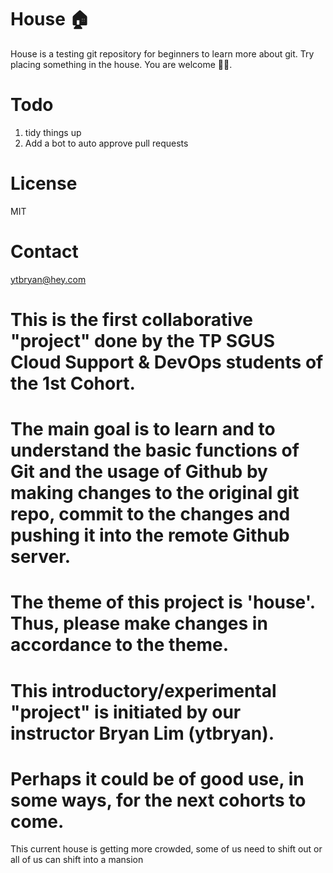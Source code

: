 # House 🏠

House is a testing git repository for beginners to learn more about git. Try placing something in the house. You are welcome 🙆‍♂️.

# Todo

1. tidy things up
2. Add a bot to auto approve pull requests

# License

MIT 
# Contact
ytbryan@hey.com

# This is the first collaborative "project" done by the TP SGUS Cloud Support & DevOps students of the 1st Cohort.

# The main goal is to learn and to understand the basic functions of Git and the usage of Github by making changes to the original git repo, commit to the changes and pushing it into the remote Github server.

# The theme of this project is 'house'. Thus, please make changes in accordance to the theme.

# This introductory/experimental "project" is initiated by our instructor Bryan Lim (ytbryan).

# Perhaps it could be of good use, in some ways, for the next cohorts to come.



This current house is getting more crowded, some of us need to shift out or all of us can shift into a mansion
